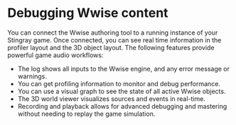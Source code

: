 ﻿# Debugging Wwise content

You can connect the Wwise authoring tool to a running instance of your Stingray game. Once connected, you can see real time information in the profiler layout and the 3D object layout. The following features provide powerful game audio workflows:

- The log shows all inputs to the Wwise engine, and any error message or warnings.
- You can get profiling information to monitor and debug performance.
- You can use a visual graph to see the state of all active Wwise objects.
- The 3D world viewer visualizes sources and events in real-time.
- Recording and playback allows for advanced debugging and mastering without needing to replay the game simulation.

